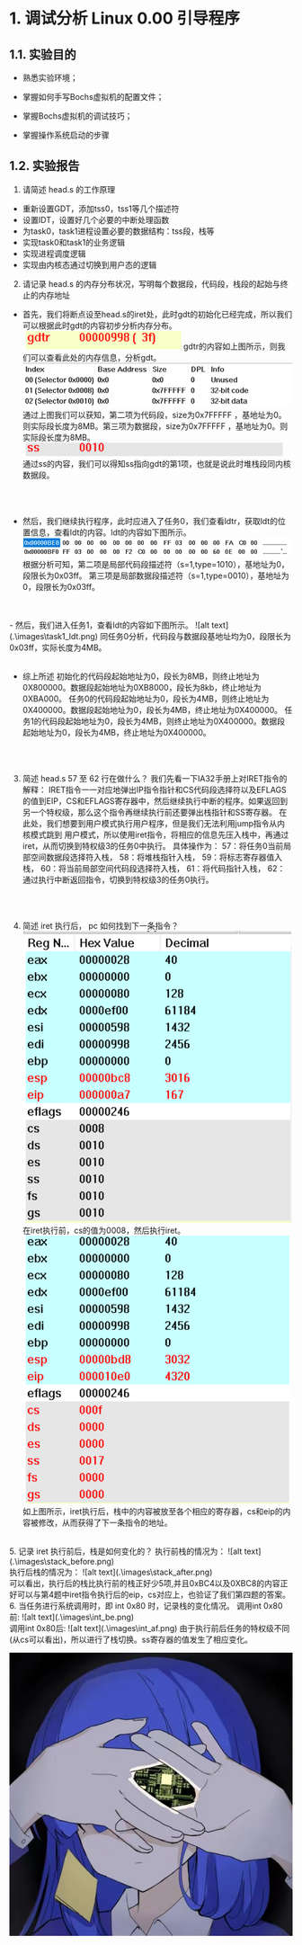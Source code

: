 # 1. 调试分析 Linux 0.00 引导程序
## 1.1. 实验目的
- 熟悉实验环境；

- 掌握如何手写Bochs虚拟机的配置文件；

- 掌握Bochs虚拟机的调试技巧；

- 掌握操作系统启动的步骤

## 1.2. 实验报告

  1. 请简述 head.s 的工作原理
   - 重新设置GDT，添加tss0，tss1等几个描述符
   - 设置IDT，设置好几个必要的中断处理函数
   - 为task0，task1进程设置必要的数据结构：tss段，栈等
   - 实现task0和task1的业务逻辑
   - 实现进程调度逻辑
   - 实现由内核态通过切换到用户态的逻辑



  2. 请记录 head.s 的内存分布状况，写明每个数据段，代码段，栈段的起始与终止的内存地址
   - 首先，我们将断点设至head.s的iret处，此时gdt的初始化已经完成，所以我们可以根据此时gdt的内容初步分析内存分布。
  ![alt text](.\images\1.png)
  gdtr的内容如上图所示，则我们可以查看此处的内存信息，分析gdt。
  ![alt text](.\images\2.png)
  通过上图我们可以获知，第二项为代码段，size为0x7FFFFF ，基地址为0。则实际段长度为8MB。第三项为数据段，size为0x7FFFFF ，基地址为0。则实际段长度为8MB。
  ![alt text](.\images\3.png)
  通过ss的内容，我们可以得知ss指向gdt的第1项，也就是说此时堆栈段同内核数据段。
  <br>
  <br>

     
       
  
  - 然后，我们继续执行程序，此时应进入了任务0，我们查看ldtr，获取ldt的位置信息，查看ldt的内容。ldt的内容如下图所示。
  ![alt text](.\images\4.png)
  根据分析可知，第二项是局部代码段描述符（s=1,type=1010），基地址为0，段限长为0x03ff。
  第三项是局部数据段描述符（s=1,type=0010），基地址为0，段限长为0x03ff。
  <br>
  <br>
  - 然后，我们进入任务1，查看ldt的内容如下图所示。
  ![alt text](.\images\task1_ldt.png)
  同任务0分析，代码段与数据段基地址均为0，段限长为0x03ff，实际长度为4MB。
  <br>
  <br>

  - 综上所述
  初始化的代码段起始地址为0，段长为8MB，则终止地址为0X800000。数据段起始地址为0XB8000，段长为8kb，终止地址为0XBA000。
  任务0的代码段起始地址为0，段长为4MB，则终止地址为0X400000。数据段起始地址为0，段长为4MB，终止地址为0X400000。
  任务1的代码段起始地址为0，段长为4MB，则终止地址为0X400000。数据段起始地址为0，段长为4MB，终止地址为0X400000。
  <br>
  <br>






  3. 简述 head.s 57 至 62 行在做什么？
   我们先看一下IA32手册上对IRET指令的解释：
  IRET指令一一对应地弹出IP指令指针和CS代码段选择符以及EFLAGS的值到EIP，CS和EFLAGS寄存器中，然后继续执行中断的程序。如果返回到另一个特权级，那么这个指令再继续执行前还要弹出栈指针和SS寄存器。
  在此处，我们想要到用户模式执行用户程序，但是我们无法利用jump指令从内核模式跳到
  用户模式，所以使用iret指令，将相应的信息先压入栈中，再通过iret，从而切换到特权级3的任务0中执行。
  具体操作为：
  57：将任务0当前局部空间数据段选择符入栈，
  58：将堆栈指针入栈，
  59：将标志寄存器值入栈，
  60：将当前局部空间代码段选择符入栈，
  61：将代码指针入栈，
  62：通过执行中断返回指令，切换到特权级3的任务0执行。
  <br>
  <br>
    




  4. 简述 iret 执行后， pc 如何找到下一条指令？
   ![alt text](.\images\re_before_iret.png)
   在iret执行前，cs的值为0008，然后执行iret。
   ![alt text](.\images\re_after_iret.png)
   如上图所示，iret执行后，栈中的内容被放至各个相应的寄存器，cs和eip的内容被修改，从而获得了下一条指令的地址。
   <br>
  5. 记录 iret 执行前后，栈是如何变化的？
   执行前栈的情况为：
    ![alt text](.\images\stack_before.png)
    <br>
    执行后栈的情况为：
    ![alt text](.\images\stack_after.png)
    <br>
    可以看出，执行后的栈比执行前的栈正好少5项,并且0xBC4以及0XBC8的内容正好可以与第4题中iret指令执行后的eip，cs对应上，也验证了我们第四题的答案。
    <br>
  6. 当任务进行系统调用时，即 int 0x80 时，记录栈的变化情况。
   调用int 0x80前:
   ![alt text](.\images\int_be.png)
   <br>
   调用int 0x80后:
   ![alt text](.\images\int_af.png)
   由于执行前后任务的特权级不同(从cs可以看出)，所以进行了栈切换。ss寄存器的值发生了相应变化。











![alt text](.\images\bing.jpg)